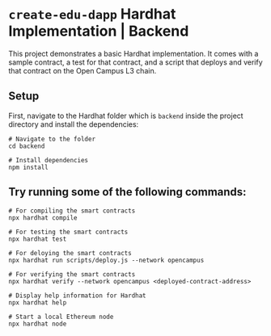 # `create-edu-dapp` Hardhat Implementation | Backend

This project demonstrates a basic Hardhat implementation. It comes with a sample contract, a test for that contract, and a script that deploys and verify that contract on the Open Campus L3 chain.

## Setup
First, navigate to the Hardhat folder which is `backend` inside the project directory and install the dependencies:

```shell
# Navigate to the folder
cd backend

# Install dependencies
npm install
```

## Try running some of the following commands:

```shell
# For compiling the smart contracts
npx hardhat compile

# For testing the smart contracts
npx hardhat test

# For deloying the smart contracts
npx hardhat run scripts/deploy.js --network opencampus

# For verifying the smart contracts
npx hardhat verify --network opencampus <deployed-contract-address>

# Display help information for Hardhat
npx hardhat help

# Start a local Ethereum node
npx hardhat node
```
